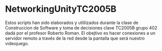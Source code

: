 # NetworkingUnityTC2005B

Estos scripts han sido elaborados y utlilizados durante la clase de Construccion de Software y toma de decisiones clave TC2005B grupo 402 dadá por el profesor Roberto Roman. El obejtivo es hacer conexiones a un servidor remoto a través de la red desde la pantalla que será nuestro videojuego.
